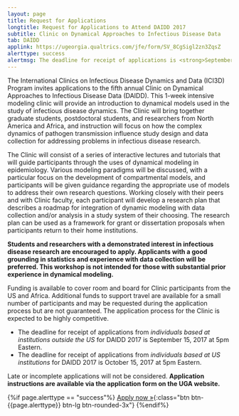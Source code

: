```yaml
---
layout: page
title: Request for Applications
longtitle: Request for Applications to Attend DAIDD 2017
subtitle: Clinic on Dynamical Approaches to Infectious Disease Data
tab: DAIDD
applink: https://ugeorgia.qualtrics.com/jfe/form/SV_8CgSigl2zn3ZqsZ
alerttype: success
alertmsg: The deadline for receipt of applications is <strong>September 15</strong> for applicants based at institutions outside the US and <strong>October 15</strong> US-based applicants. Late or incomplete applications will not be considered.
---
```


The International Clinics on Infectious Disease Dynamics and Data (ICI3D) Program invites applications to the fifth annual Clinic on Dynamical Approaches to Infectious Disease Data (DAIDD). This 1-week intensive modeling clinic will provide an introduction to dynamical models used in the study of infectious disease dynamics. The Clinic will bring together graduate students, postdoctoral students, and researchers from North America and Africa, and instruction will focus on how the complex dynamics of pathogen transmission influence study design and data collection for addressing problems in infectious disease research.

The Clinic will consist of a series of interactive lectures and tutorials that will guide participants through the uses of dynamical modeling in epidemiology. Various modeling paradigms will be discussed, with a particular focus on the development of compartmental models, and participants will be given guidance regarding the appropriate use of models to address their own research questions. Working closely with their peers and with Clinic faculty, each participant will develop a research plan that describes a roadmap for integration of dynamic modeling with data collection and/or analysis in a study system of their choosing. The research plan can be used as a framework for grant or dissertation proposals when participants return to their home institutions.

**Students and researchers with a demonstrated interest in infectious disease research are encouraged to apply. Applicants with a good grounding in statistics and experience with data collection will be preferred. This workshop is not intended for those with substantial prior experience in dynamical modeling.**

Funding is available to cover room and board for Clinic participants from the US and Africa. Additional funds to support travel are available for a small number of participants and may be requested during the application process but are not guaranteed. The application process for the Clinic is expected to be highly competitive.

- The deadline for receipt of applications from _individuals based at institutions outside the US_ for DAIDD 2017 is September 15, 2017 at 5pm Eastern.
- The deadline for receipt of applications from _individuals based at US institutions_ for DAIDD 2017 is October 15, 2017 at 5pm Eastern.

Late or incomplete applications will not be considered. **Application instructions are available via the application form on the UGA website.**

{%if page.alerttype == "success"%}
[Apply now »]({{page.applink}} "Application Form"){:class="btn btn-{{page.alerttype}} btn-lg btn-rounded-3x"}
{%endif%}
